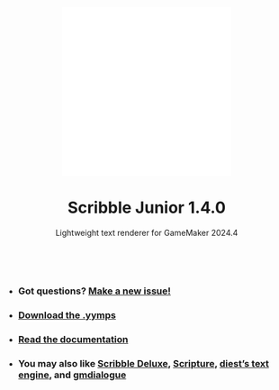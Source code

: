<p align="center"><img src="https://raw.githubusercontent.com/JujuAdams/ScribbleJunior/master/LOGO.png" style="display:block; margin:auto; width:300px"></p>
<h1 align="center">Scribble Junior 1.4.0</h1>

<p align="center">Lightweight text renderer for GameMaker 2024.4</p>

&nbsp;

&nbsp;

- ### Got questions? [Make a new issue!](https://github.com/JujuAdams/ScribbleJunior/issues/new)
- ### [Download the .yymps](https://github.com/JujuAdams/ScribbleJunior/releases/)
- ### [Read the documentation](https://www.jujuadams.com/ScribbleJunior/)
- ### You may also like [Scribble Deluxe](https://github.com/JujuAdams/Scribble/), [Scripture](https://pixelatedpope.itch.io/scripture), [diest’s text engine](http://michaelvandiest.com/advanced-dialogue-box/), and [gmdialogue](https://github.com/danielpancake/gmdialogue)
